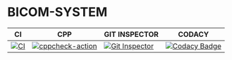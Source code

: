# BICOM-SYSTEM


| CI | CPP| GIT INSPECTOR | CODACY |
| ---- | --- | --- | ---- |
| [![CI](https://github.com/Arunkumar120701/M3_Batch_16/actions/workflows/build.yml/badge.svg)](https://github.com/Arunkumar120701/M3_Batch_16/actions/workflows/build.yml) | [![cppcheck-action](https://github.com/Arunkumar120701/M3_Batch_16/actions/workflows/cpp.yml/badge.svg)](https://github.com/Arunkumar120701/M3_Batch_16/actions/workflows/cpp.yml) |[![Git Inspector](https://github.com/Arunkumar120701/M3_Batch_16/actions/workflows/gitinspector.yml/badge.svg)](https://github.com/Arunkumar120701/M3_Batch_16/actions/workflows/gitinspector.yml) | [![Codacy Badge](https://app.codacy.com/project/badge/Grade/b14bd090611f418f8b68005ef9ab4b2e)](https://www.codacy.com/gh/Bhanu42/M3_Batch_16/dashboard?utm_source=github.com&amp;utm_medium=referral&amp;utm_content=Bhanu42/M3_Batch_16&amp;utm_campaign=Badge_Grade)


